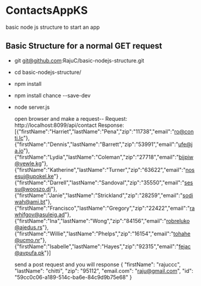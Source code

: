 # ContactsAppKS
basic node js structure to start an app 

## Basic Structure for a normal GET request


- git git@github.com:RajuC/basic-nodejs-structure.git
- cd basic-nodejs-structure/
- npm install
- npm install chance --save-dev
- node server.js


	open browser and make a request-- 
				Request:
 				http://localhost:8099/api/contact
				Response:
 				[{"firstName":"Harriet","lastName":"Pena","zip":"11738","email":"ro@conti.lc"},{"firstName":"Dennis","lastName":"Barrett","zip":"53991","email":"ufe@ja.jo"},{"firstName":"Lydia","lastName":"Coleman","zip":"27718","email":"bijpiw@vewle.kg"},{"firstName":"Katherine","lastName":"Turner","zip":"63622","email":"nosesuj@upokel.ke"} ,{"firstName":"Darrell","lastName":"Sandoval","zip":"35550","email":"sessu@wooszo.dj"},{"firstName":"Janie","lastName":"Strickland","zip":"28259","email":"sodiwah@ami.bt"},{"firstName":"Francisco","lastName":"Gregory","zip":"22422","email":"rawhifgov@asuleig.ad"},{"firstName":"Ina","lastName":"Wong","zip":"84156","email":"robreluko@ajedus.rs"},{"firstName":"Willie","lastName":"Phelps","zip":"16154","email":"tohahe@ucmo.nr"},{"firstName":"Isabelle","lastName":"Hayes","zip":"92315","email":"fejac@avpufa.pk"}]



	send a post request and you will response {
	  "firstName": "rajuccc",
	  "lastName": "chitti",
	  "zip": "95112",
	  "email.com": "raju@gmail.com",
	  "id": "59cc0c06-a189-514c-ba6e-84c9d9b75e68"
}


